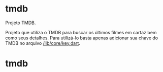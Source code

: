 # tmdb

Projeto TMDB.



Projeto que utiliza o TMDB para buscar os últimos filmes em cartaz bem como seus detalhes.
Para utilizá-lo basta apenas adicionar sua chave do TMDB no arquivo [/lib/core/key.dart](
https://github.com/lucasfernandodeon/tmdb/blob/main/lib/core/key.dart
).

# tmdb

